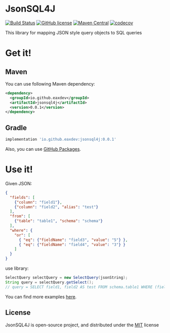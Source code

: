 # JsonSQL4J
[![Build Status](https://github.com/eaxdev/JsonSQL4J/workflows/build/badge.svg)](https://github.com/eaxdev/JsonSQL4J/actions)
[![GitHub license](https://img.shields.io/badge/license-MIT-blue.svg)](https://raw.githubusercontent.com/eaxdev/Java-JsonResume-Validator/master/LICENSE)
[![Maven Central](https://img.shields.io/maven-central/v/io.github.eaxdev/jsonsql4j.svg?label=Maven%20Central)](https://search.maven.org/search?q=g:%22io.github.eaxdev%22%20AND%20a:%22jsonsql4j%22)
[![codecov](https://codecov.io/gh/eaxdev/JsonSQL4J/branch/master/graph/badge.svg)](https://codecov.io/gh/eaxdev/JsonSQL4J)

This library for mapping JSON style query objects to SQL queries

# Get it!

## Maven

You can use following Maven dependency:

```xml
<dependency>
  <groupId>io.github.eaxdev</groupId>
  <artifactId>jsonsql4j</artifactId>
  <version>0.0.1</version>
</dependency>
```
## Gradle

```groovy
implementation 'io.github.eaxdev:jsonsql4j:0.0.1'
```
Also, you can use [GitHub Packages](https://github.com/eaxdev/JsonSQL4J/packages).

# Use it!

Given JSON:

```json
{
  "fields": [
    {"column": "field1"},
    {"column": "field2", "alias": "test"}
  ],
  "from": [
    {"table": "table1", "schema": "schema"}
  ],
  "where": {
    "or": [
      { "eq": {"fieldName": "field3", "value": "5"} },
      { "eq": {"fieldName": "field4", "value": "3"} }
    ]
  }
}
```

use library:

```java
SelectQuery selectQuery = new SelectQuery(jsonString);
String query = selectQuery.getSelect();
// query = SELECT field1, field2 AS test FROM schema.table1 WHERE (field3 = 5 OR field4 = 3)

```
You can find more examples [here](src/test/resources).

## License

JsonSQL4J is open-source project, and distributed under the [MIT](http://choosealicense.com/licenses/mit/) license
